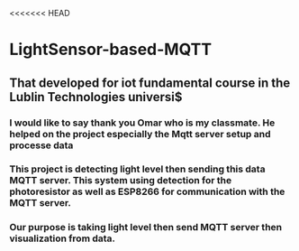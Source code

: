 <<<<<<< HEAD

# LightSensor-based-MQTT
## That developed for iot fundamental course in the Lublin Technologies universi$
### I would like to say thank you Omar who is my classmate. He helped on the project especially the Mqtt server setup and processe data
### This project is detecting light level then sending this data MQTT server. This system using detection for the photoresistor as well as ESP8266 for communication with the MQTT server.
### Our purpose is taking light level then send MQTT server then visualization from data.

